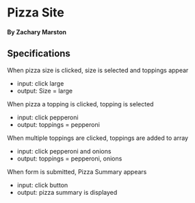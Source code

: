 # Pizza Site

#### By Zachary Marston

## Specifications

When pizza size is clicked, size is selected and toppings appear
* input: click large
* output: Size = large

When pizza a topping is clicked, topping is selected
* input: click pepperoni
* output: toppings = pepperoni

When multiple toppings are clicked, toppings are added to array
* input: click pepperoni and onions
* output: toppings = pepperoni, onions

When form is submitted, Pizza Summary appears
* input: click button
* output: pizza summary is displayed
